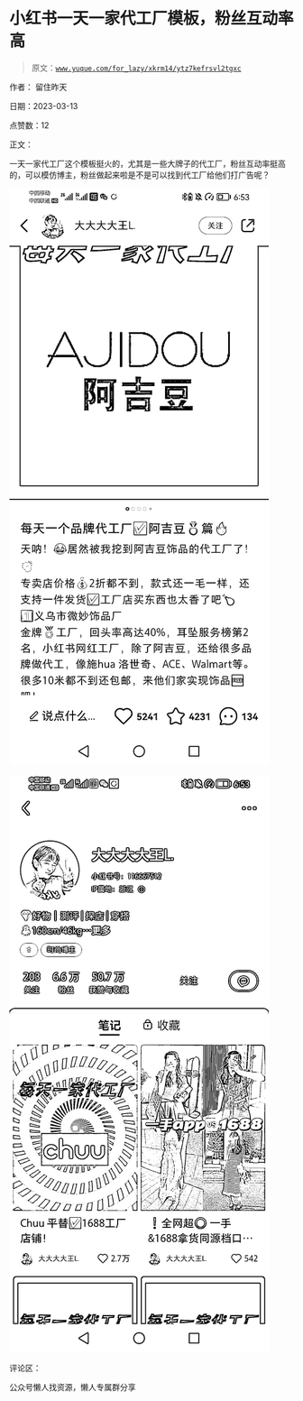# 小红书一天一家代工厂模板，粉丝互动率高

> 原文：[`www.yuque.com/for_lazy/xkrm14/ytz7kefrsvl2tgxc`](https://www.yuque.com/for_lazy/xkrm14/ytz7kefrsvl2tgxc)



作者： 留住昨天



日期：2023-03-13



点赞数：12



正文：



一天一家代工厂这个模板挺火的，尤其是一些大牌子的代工厂，粉丝互动率挺高的，可以模仿博主，粉丝做起来啦是不是可以找到代工厂给他们打广告呢？



![](img/fe8fee84fe68161a2ad23d683a0af7a2.png)



![](img/d9531dc581d6cc6074d824a2395e9e9f.png)



评论区：



公众号懒人找资源，懒人专属群分享

